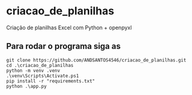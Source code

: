 # criacao_de_planilhas
Criação de planilhas Excel com Python + openpyxl

## Para rodar o programa siga as 

```
git clone https://github.com/ANDSANTOS4546/criacao_de_planilhas.git
cd .\criacao_de_planilhas
python -m venv .venv
.\venv\Scripts\Activate.ps1
pip install -r "requirements.txt"
python .\app.py
```
